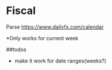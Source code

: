 # Fiscal

Parse https://www.dailyfx.com/calendar

*Only works for current week


##todos

- make it work for date ranges(weeks?)
